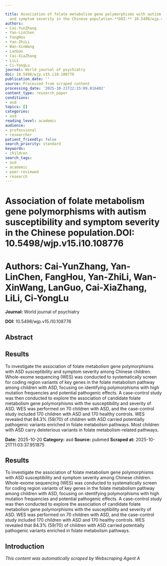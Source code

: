 ```yaml
---

title: Association of folate metabolism gene polymorphisms with autism susceptibility
  and symptom severity in the Chinese population.**DOI:** 10.5498/wjp.v15.i10.108776
authors:
- Cai-YunZhang
- Yan-LinChen
- FangHou
- Yan-ZhiLi
- Wan-XinWang
- LanGuo
- Cai-XiaZhang
- LiLi
- Ci-YongLu
journal: World journal of psychiatry
doi: 10.5498/wjp.v15.i10.108776
publication_date: ''
source: Processed from scraped content
processing_date: '2025-10-21T22:15:09.016402'
content_type: research_paper
conditions:
- asd
topics: []
categories:
- asd
reading_level: academic
audience:
- professional
- researcher
patient_friendly: false
search_priority: standard
keywords:
- children
search_tags:
- asd
- academic
- peer-reviewed
- research
---
```




# Association of folate metabolism gene polymorphisms with autism susceptibility and symptom severity in the Chinese population.**DOI:** 10.5498/wjp.v15.i10.108776

# **Authors:** Cai-YunZhang, Yan-LinChen, FangHou, Yan-ZhiLi, Wan-XinWang, LanGuo, Cai-XiaZhang, LiLi, Ci-YongLu

**Journal:** World journal of psychiatry

**DOI:** 10.5498/wjp.v15.i10.108776

## Abstract

## Results
To investigate the association of folate metabolism gene polymorphisms with ASD susceptibility and symptom severity among Chinese children.
Whole-exome sequencing (WES) was conducted to systematically screen for coding region variants of key genes in the folate metabolism pathway among children with ASD, focusing on identifying polymorphisms with high mutation frequencies and potential pathogenic effects. A case-control study was then conducted to explore the association of candidate folate metabolism gene polymorphisms with the susceptibility and severity of ASD.
WES was performed on 70 children with ASD, and the case-control study included 170 children with ASD and 170 healthy controls. WES revealed that 84.3% (59/70) of children with ASD carried potentially pathogenic variants enriched in folate metabolism pathways.
Most children with ASD carry deleterious variants in folate metabolism-related pathways.

**Date:** 2025-10-20
**Category:** asd
**Source:** pubmed
**Scraped at:** 2025-10-21T11:03:37.951875
## Results
To investigate the association of folate metabolism gene polymorphisms with ASD susceptibility and symptom severity among Chinese children.
Whole-exome sequencing (WES) was conducted to systematically screen for coding region variants of key genes in the folate metabolism pathway among children with ASD, focusing on identifying polymorphisms with high mutation frequencies and potential pathogenic effects. A case-control study was then conducted to explore the association of candidate folate metabolism gene polymorphisms with the susceptibility and severity of ASD.
WES was performed on 70 children with ASD, and the case-control study included 170 children with ASD and 170 healthy controls. WES revealed that 84.3% (59/70) of children with ASD carried potentially pathogenic variants enriched in folate metabolism pathways.
## Introduction
*This content was automatically scraped by Webscraping Agent A*